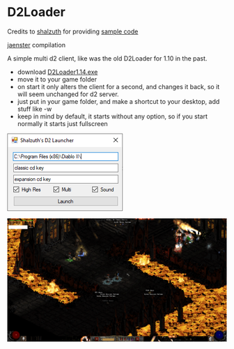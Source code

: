 # D2Loader

Credits to [shalzuth](https://github.com/shalzuth/) for providing [sample code](https://github.com/shalzuth/D2Launcher)

[jaenster](https://github.com/jaenster) compilation

A simple multi d2 client, like was the old D2Loader for 1.10 in the past.

- download [D2Loader1.14.exe](https://github.com/blizzhackers/d2tools/raw/master/d2loader/D2Loader1.14.exe)
- move it to your game folder
- on start it only alters the client for a second, and changes it back, so it will seem unchanged for d2 server.
- just put in your game folder, and make a shortcut to your desktop, add stuff like -w
- keep in mind by default, it starts without any option, so if you start normally it starts just fullscreen


![loader](assets/loader.png)

![ingame](assets/ingame.png)